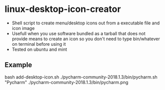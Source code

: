 # linux-desktop-icon-creator

- Shell script to create menu/desktop icons out from a executable file and icon image
- Usefull when you use software bundled as a tarball that does not provide means to create an icon so you don't need to type bin/whatever on terminal before using it
- Tested on ubuntu and mint

## Example

bash add-desktop-icon.sh  ./pycharm-community-2018.1.3/bin/pycharm.sh "Pycharm" ./pycharm-community-2018.1.3/bin/pycharm.png 

